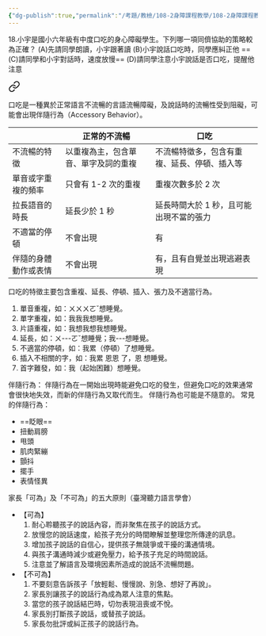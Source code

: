 ```yaml
---
{"dg-publish":true,"permalink":"/考題/教檢/108-2身障課程教學/108-2身障課程教學-第1大題第18題/","tags":["考題","題目","完成"]}
---
```


18.小宇是國小六年級有中度口吃的身心障礙學生。下列哪一項同儕協助的策略較為正確？
(A)先請同學朗讀，小宇跟著讀
(B)小宇說話口吃時，同學應糾正他
==(C)請同學和小宇對話時，速度放慢==
(D)請同學注意小宇說話是否口吃，提醒他注意


<div class="transclusion internal-embed is-loaded"><a class="markdown-embed-link" href="//" aria-label="Open link"><svg xmlns="http://www.w3.org/2000/svg" width="24" height="24" viewBox="0 0 24 24" fill="none" stroke="currentColor" stroke-width="2" stroke-linecap="round" stroke-linejoin="round" class="svg-icon lucide-link"><path d="M10 13a5 5 0 0 0 7.54.54l3-3a5 5 0 0 0-7.07-7.07l-1.72 1.71"></path><path d="M14 11a5 5 0 0 0-7.54-.54l-3 3a5 5 0 0 0 7.07 7.07l1.71-1.71"></path></svg></a><div class="markdown-embed">




口吃是一種異於正常語言不流暢的言語流暢障礙，及說話時的流暢性受到阻礙，可能會出現伴隨行為（Accessory Behavior）。

|            | 正常的不流暢             | 口吃                     |
| ---------- | ------------------ | ---------------------- |
| 不流暢的特徵     | 以重複為主，包含單音、單字及詞的重複 | 不流暢特徵多，包含有重複、延長、停頓、插入等 |
| 單音或字重複的頻率  | 只會有 1-2 次的重複       | 重複次數多於 2 次             |
| 拉長語音的時長    | 延長少於 1 秒           | 延長時間大於 1 秒，且可能出現不當的張力  |
| 不適當的停頓     | 不會出現               | 有                      |
| 伴隨的身體動作或表情 | 不會出現               | 有，且有自覺並出現逃避表現          |

口吃的特徵主要包含重複、延長、停頓、插入、張力及不適當行為。
1. 單音重複，如：ㄨㄨㄨㄛˇ想睡覺。
2. 單字重複，如：我我我想睡覺。
3. 片語重複，如：我想我想我想睡覺。
4. 延長，如：ㄨ---ㄛˇ想睡覺；我---想睡覺。
5. 不適當的停頓，如：我累（停頓）了想睡覺。
6. 插入不相關的字，如：我累 恩恩 了，恩 想睡覺。
7. 首字難發，如：我（起始困難）想睡覺。

伴隨行為：
伴隨行為在一開始出現時能避免口吃的發生，但避免口吃的效果通常會很快地失效，而新的伴隨行為又取代而生。
伴隨行為也可能是不隨意的。
常見的伴隨行為：
- ==眨眼==
- 扭動肩膀
- 甩頭
- 肌肉緊繃
- 顫抖
- 擺手
- 表情怪異

家長「可為」及「不可為」的五大原則（臺灣聽力語言學會）
- 【可為】
	1. 耐心聆聽孩子的說話內容，而非聚焦在孩子的說話方式。
	2. 放慢您的說話速度，給孩子充分的時間瞭解並整理您所傳達的訊息。
	3. 增加孩子說話的自信心，提供孩子無競爭或干擾的溝通情境。
	4. 與孩子溝通時減少或避免壓力，給予孩子充足的時間說話。
	5. 注意並了解語言及環境因素所造成的說話不流暢問題。
- 【不可為】
	1. 不要刻意告訴孩子「放輕鬆、慢慢說、別急、想好了再說」。
	2. 家長別讓孩子的說話行為成為眾人注意的焦點。
	3. 當您的孩子說話結巴時，切勿表現沮喪或不悅。
	4. 家長別打斷孩子說話，或替孩子說話。
	5. 家長勿批評或糾正孩子的說話行為。

</div></div>
